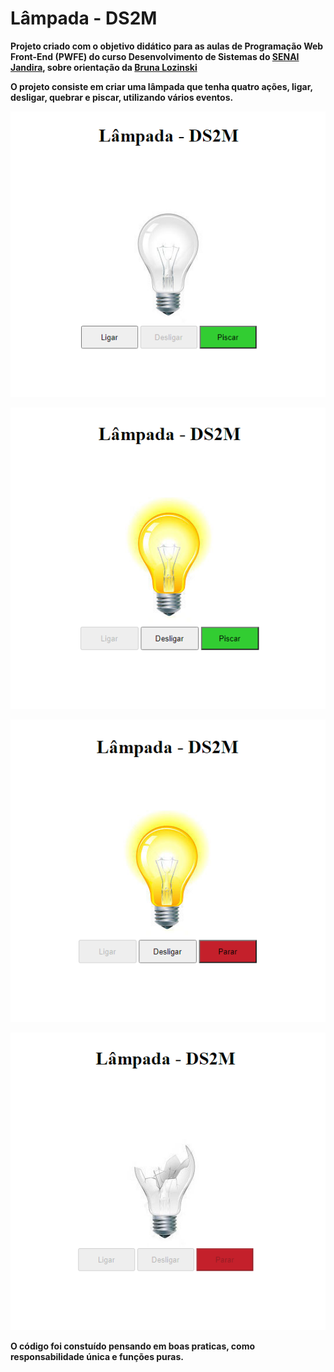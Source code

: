 # Lâmpada - DS2M

<b>Projeto criado com o objetivo didático para as aulas de Programação Web Front-End (PWFE) do curso Desenvolvimento de Sistemas do [SENAI Jandira](https://jandira.sp.senai.br/), sobre orientação da [Bruna Lozinski](https://github.com/brunalozinski)<b>

<b>O projeto consiste em criar uma lâmpada que tenha quatro ações, ligar, desligar, quebrar e piscar, utilizando vários eventos.<b>

![](img/projetoImg.PNG)

![](img/projetoImg2.PNG)

![](img/projetoImg3piscar.PNG)

![](img/projetoImg3.PNG)

<b>O código foi constuído pensando em boas praticas, como responsabilidade única e funções puras.<b>

